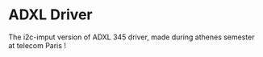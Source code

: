 ADXL Driver
=========

The i2c-imput version of ADXL 345 driver, made during athenes semester at
telecom Paris !
